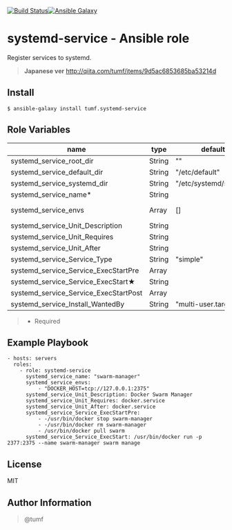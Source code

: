 [![Build Status](https://travis-ci.org/tumf/ansible-role-systemd-service.svg)](https://travis-ci.org/tumf/ansible-role-systemd-service)[![Ansible Galaxy](http://img.shields.io/badge/ansible--galaxy-systemd-service-blue.svg)](https://galaxy.ansible.com/list#/roles/6665)

systemd-service - Ansible role
===============

Register services to systemd.

> **Japanese ver**
> http://qiita.com/tumf/items/9d5ac6853685ba53214d


Install
-------

    $ ansible-galaxy install tumf.systemd-service


Role Variables
--------------

|name                |type    |default|description
|--------------------|--------|-------|-------------
|systemd_service_root_dir|String|""|directory prefix
|systemd_service_default_dir|String|"/etc/default"|envs file paht
|systemd_service_systemd_dir|String|"/etc/systemd/system"|systemd path
|systemd_service_name*|String||service name
|systemd_service_envs|Array|[]|envs (/etc/default/:name)
|systemd_service_Unit_Description|String||[Unit]Description
|systemd_service_Unit_Requires|String||[Unit]Requires
|systemd_service_Unit_After|String||[Unit]After
|systemd_service_Service_Type|String|"simple"|[Service]Type
|systemd_service_Service_ExecStartPre|Array||[Service]ExecStartPre
|systemd_service_Service_ExecStart★|String||[Service]ExecStart
|systemd_service_Service_ExecStartPost|Array||[Service]ExecStartPost
|systemd_service_Install_WantedBy|String|"multi-user.target"|[Install]WantedBy

> * Required

Example Playbook
----------------

    - hosts: servers
      roles:
        - role: systemd-service
          systemd_service_name: "swarm-manager"
          systemd_service_envs:
              - "DOCKER_HOST=tcp://127.0.0.1:2375"
          systemd_service_Unit_Description: Docker Swarm Manager
          systemd_service_Unit_Requires: docker.service
          systemd_service_Unit_After: docker.service
          systemd_service_Service_ExecStartPre:
              - -/usr/bin/docker stop swarm-manager
              - -/usr/bin/docker rm swarm-manager
              - /usr/bin/docker pull swarm
          systemd_service_Service_ExecStart: /usr/bin/docker run -p 2377:2375 --name swarm-manager swarm manage

License
-------

MIT

Author Information
------------------

> @tumf
